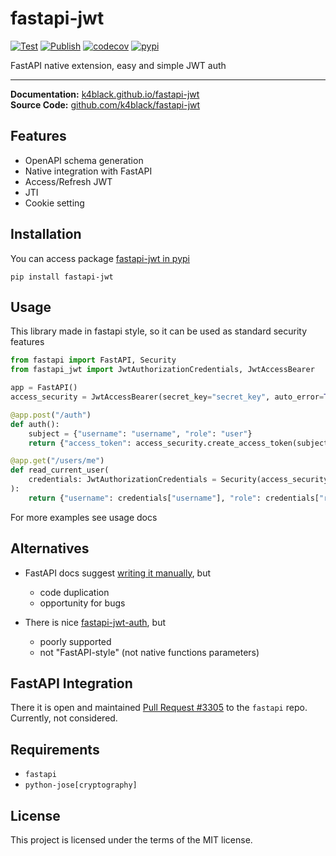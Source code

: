 # fastapi-jwt

[![Test](https://github.com/k4black/fastapi-jwt/actions/workflows/test.yml/badge.svg)](https://github.com/k4black/fastapi-jwt/actions/workflows/test.yml)
[![Publish](https://github.com/k4black/fastapi-jwt/actions/workflows/publish.yml/badge.svg)](https://github.com/k4black/fastapi-jwt/actions/workflows/publish.yml)
[![codecov](https://codecov.io/gh/k4black/fastapi-jwt/branch/master/graph/badge.svg?token=3F9J850FX2)](https://codecov.io/gh/k4black/fastapi-jwt)
[![pypi](https://img.shields.io/pypi/v/fastapi-jwt)](https://pypi.org/project/fastapi-jwt/)

FastAPI native extension, easy and simple JWT auth

---


**Documentation:** [k4black.github.io/fastapi-jwt](https://k4black.github.io/fastapi-jwt/)  
**Source Code:** [github.com/k4black/fastapi-jwt](https://github.com/k4black/fastapi-jwt/)


## Features
* OpenAPI schema generation 
* Native integration with FastAPI
* Access/Refresh JWT
* JTI
* Cookie setting


## Installation
You can access package [fastapi-jwt in pypi](https://pypi.org/project/fastapi-jwt/)
```shell
pip install fastapi-jwt
```


## Usage
This library made in fastapi style, so it can be used as standard security features 

```python
from fastapi import FastAPI, Security
from fastapi_jwt import JwtAuthorizationCredentials, JwtAccessBearer

app = FastAPI()
access_security = JwtAccessBearer(secret_key="secret_key", auto_error=True)

@app.post("/auth")
def auth():
    subject = {"username": "username", "role": "user"}
    return {"access_token": access_security.create_access_token(subject=subject)}

@app.get("/users/me")
def read_current_user(
    credentials: JwtAuthorizationCredentials = Security(access_security),
):
    return {"username": credentials["username"], "role": credentials["role"]}
```

For more examples see usage docs


## Alternatives 

* FastAPI docs suggest [writing it manually](https://fastapi.tiangolo.com/tutorial/security/oauth2-jwt/), but
  * code duplication  
  * opportunity for bugs

* There is nice [fastapi-jwt-auth](https://github.com/IndominusByte/fastapi-jwt-auth/), but
  * poorly supported  
  * not "FastAPI-style" (not native functions parameters)

## FastAPI Integration 

There it is open and maintained [Pull Request #3305](https://github.com/tiangolo/fastapi/pull/3305) to the `fastapi` repo. Currently, not considered.

## Requirements 

* `fastapi`
* `python-jose[cryptography]`

## License
This project is licensed under the terms of the MIT license.